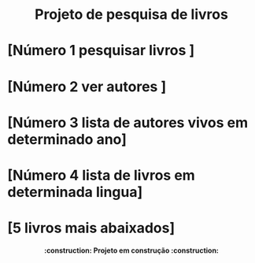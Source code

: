 <h1 align="center"> Projeto de pesquisa de livros </h1>
<h1>[Número 1 pesquisar livros ]  </h1>
<h1>[Número 2 ver autores ]  </h1>
<h1>[Número 3 lista de autores vivos em determinado ano]  </h1>
<h1>[Número 4 lista de livros em determinada lingua]  </h1>
<h1>[5 livros mais abaixados]  </h1>
<p>
<h4 align="center"> 
    :construction:  Projeto em construção  :construction:
</h4>
